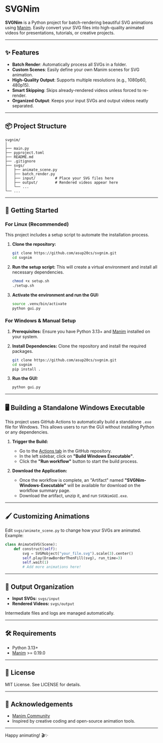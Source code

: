 # SVGNim

**SVGNim** is a Python project for batch-rendering beautiful SVG animations using [Manim](https://www.manim.community/). Easily convert your SVG files into high-quality animated videos for presentations, tutorials, or creative projects.

---

## ✨ Features

- **Batch Render**: Automatically process all SVGs in a folder.
- **Custom Scenes**: Easily define your own Manim scenes for SVG animation.
- **High-Quality Output**: Supports multiple resolutions (e.g., 1080p60, 480p15).
- **Smart Skipping**: Skips already-rendered videos unless forced to re-render.
- **Organized Output**: Keeps your input SVGs and output videos neatly separated.

---

## 📦 Project Structure

```
svgnim/
│
├── main.py
├── pyproject.toml
├── README.md
├── .gitignore
├── svgs/
│   ├── animate_scene.py
│   ├── batch_render.py
│   ├── input/         # Place your SVG files here
│   ├── output/        # Rendered videos appear here
│   └── ...
└── ...
```

---

## 🚀 Getting Started

### For Linux (Recommended)

This project includes a setup script to automate the installation process.

1.  **Clone the repository:**
    ```sh
    git clone https://github.com/asup20cs/svgnim.git
    cd svgnim
    ```

2.  **Run the setup script:**
    This will create a virtual environment and install all necessary dependencies.
    ```sh
    chmod +x setup.sh
    ./setup.sh
    ```

3.  **Activate the environment and run the GUI:**
    ```sh
    source .venv/bin/activate
    python gui.py
    ```

### For Windows & Manual Setup

1.  **Prerequisites:**
    Ensure you have Python 3.13+ and [Manim](https://docs.manim.community/en/stable/installation.html) installed on your system.

2.  **Install Dependencies:**
    Clone the repository and install the required packages.
    ```sh
    git clone https://github.com/asup20cs/svgnim.git
    cd svgnim
    pip install .
    ```

3.  **Run the GUI:**
    ```sh
    python gui.py
    ```

---

## 🖥️ Building a Standalone Windows Executable

This project uses GitHub Actions to automatically build a standalone `.exe` file for Windows. This allows users to run the GUI without installing Python or any dependencies.

1.  **Trigger the Build:**
    - Go to the [Actions tab](https://github.com/asup20cs/svgnim/actions) in the GitHub repository.
    - In the left sidebar, click on **"Build Windows Executable"**.
    - Click the **"Run workflow"** button to start the build process.

2.  **Download the Application:**
    - Once the workflow is complete, an "Artifact" named **"SVGNim-Windows-Executable"** will be available for download on the workflow summary page.
    - Download the artifact, unzip it, and run `SVGNimGUI.exe`.

---

## 🖌️ Customizing Animations

Edit `svgs/animate_scene.py` to change how your SVGs are animated. Example:

```python
class AnimateSVG(Scene):
    def construct(self):
        svg = SVGMobject("your_file.svg").scale(3).center()
        self.play(DrawBorderThenFill(svg), run_time=3)
        self.wait(1)
        # Add more animations here!
```


---

## 📁 Output Organization

- **Input SVGs:** `svgs/input`
- **Rendered Videos:** `svgs/output`

Intermediate files and logs are managed automatically.

---

## 🛠️ Requirements

- Python 3.13+
- [Manim](https://www.manim.community/) >= 0.19.0

---

## 📜 License

MIT License. See LICENSE for details.

---

## 🙏 Acknowledgements

- [Manim Community](https://www.manim.community/)
- Inspired by creative coding and open-source animation tools.

---

Happy animating! 🎬✨